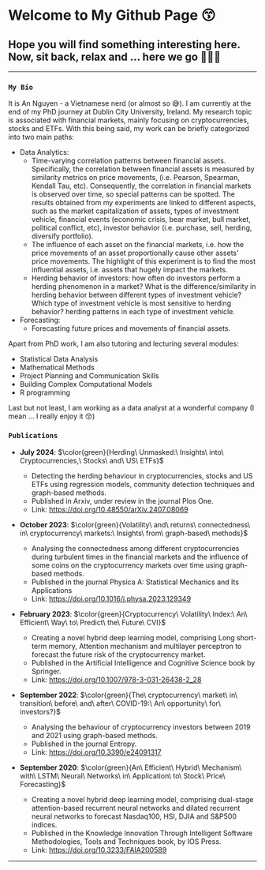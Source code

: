 # Welcome to My Github Page 😙
## Hope you will find something interesting here. Now, sit back, relax and ... here we go 🛫🛫🛫

___

 ### **`My Bio`**
It is An Nguyen - a Vietnamese nerd (or almost so 😅). I am currently at the end of my PhD journey at Dublin City University, Ireland.
My research topic is associated with financial markets, mainly focusing on cryptocurrencies, stocks and ETFs. With this being said, my work can be briefly categorized into two main paths:
+ Data Analytics:
   + Time-varying correlation patterns between financial assets. Specifically, the correlation between financial assets is measured by similarity metrics on price movements, (i.e. Pearson, Spearman, Kendall Tau, etc). Consequently, the correlation in financial markets is observed over time, so special patterns can be spotted. The results obtained from my experiments are linked to different aspects, such as the market capitalization of assets, types of investment vehicle, financial events (economic crisis, bear market, bull market, political conflict, etc), investor behavior (i.e. purchase, sell, herding, diversify portfolio).
   + The influence of each asset on the financial markets, i.e. how the price movements of an asset  proportionally cause other assets' price movements. The highlight of this experiment is to find the most influential assets, i.e. assets that hugely impact the markets.
   + Herding behavior of investors: how often do investors perform a herding phenomenon in a market? What is the difference/similarity in herding behavior between different types of investment vehicle? Which type of investment vehicle is most sensitive to herding behavior? herding patterns in each type of investment vehicle.
+ Forecasting:
   + Forecasting future prices and movements of financial assets.

Apart from PhD work, I am also tutoring and lecturing several modules:
+ Statistical Data Analysis
+ Mathematical Methods
+ Project Planning and Communication Skills
+ Building Complex Computational Models
+ R programming

Last but not least, I am working as a data analyst at a wonderful company (I mean ... I really enjoy it 😚)


### **`Publications`** ###
+ **July 2024**: $\color{green}{Herding\ Unmasked:\ Insights\ into\ Cryptocurrencies,\ Stocks\ and\ US\ ETFs}$
  + Detecting the herding behaviour in cryptocurrencies, stocks and US ETFs using regression models, community detection techniques and graph-based methods.
  + Published in Arxiv, under review in the journal Plos One.
  + Link: https://doi.org/10.48550/arXiv.2407.08069

+ **October 2023**: $\color{green}{Volatility\ and\ returns\ connectedness\ in\ cryptocurrency\ markets:\ Insights\ from\ graph-based\ methods}$
  + Analysing the connectedness among different cryptocurrencies during turbulent times in the financial markets and the influence of some coins on the cryptocurrency markets over time using graph-based methods.
  + Published in the journal Physica A: Statistical Mechanics and Its Applications
  + Link: https://doi.org/10.1016/j.physa.2023.129349
+ **February 2023**: $\color{green}{Cryptocurrency\ Volatility\ Index:\ An\ Efficient\ Way\ to\ Predict\ the\ Future\ CVI}$
  + Creating a novel hybrid deep learning model, comprising Long short-term memory, Attention mechanism and multilayer perceptron to forecast the future risk of the  cryptocurrency market.
  + Published in the Artificial Intelligence and Cognitive Science book by Springer.
  + Link: https://doi.org/10.1007/978-3-031-26438-2_28
    
+ **September 2022**: $\color{green}{The\ cryptocurrency\ market\ in\ transition\ before\ and\ after\ COVID-19:\ An\ opportunity\ for\ investors?}$
  + Analysing the behaviour of cryptocurrency investors between 2019 and 2021 using graph-based methods.
  + Published in the journal Entropy.
  + Link: https://doi.org/10.3390/e24091317

+ **September 2020**: $\color{green}{An\ Efficient\ Hybrid\ Mechanism\ with\ LSTM\ Neural\ Networks\ in\ Application\ to\ Stock\ Price\ Forecasting}$
  + Creating a novel hybrid deep learning model, comprising dual-stage attention-based recurrent neural networks and dilated recurrent neural networks to forecast Nasdaq100, HSI, DJIA and S&P500 indices.
  + Published in the Knowledge Innovation Through Intelligent Software Methodologies, Tools and Techniques book, by IOS Press.
  + Link: https://doi.org/10.3233/FAIA200589

   

___

